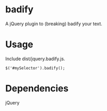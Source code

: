 badify
======

A jQuery plugin to (breaking) badify your text.

Usage
=====
Include dist/jquery.badify.js.

`$('#mySelector').badify();`

Dependencies
=====
jQuery

